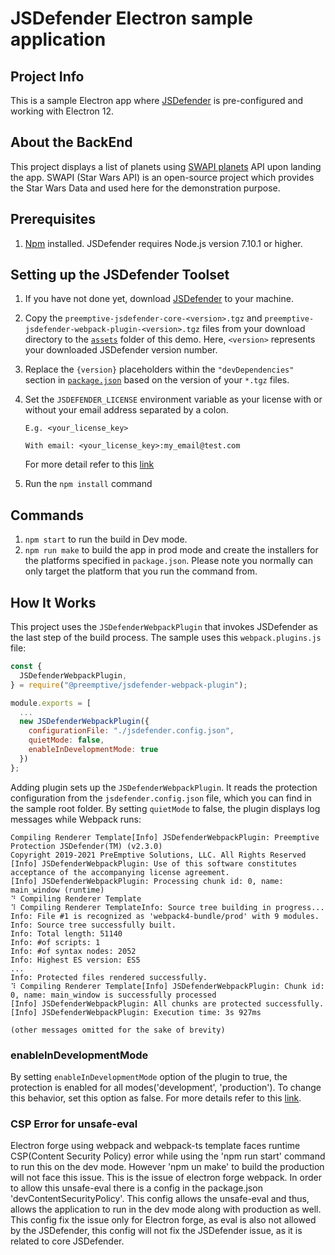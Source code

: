 # JSDefender Electron sample application

## Project Info
This is a sample Electron app where [JSDefender](https://www.preemptive.com/products/jsdefender) is pre-configured and working with Electron 12.

## About the BackEnd
This project displays a list of planets using [SWAPI planets](https://swapi.dev/api/planets/?page=1) API upon landing the app. SWAPI (Star Wars API) is an open-source project which provides the Star Wars Data and used here for the demonstration purpose.

## Prerequisites
1. [Npm](https://nodejs.org/en/download/) installed. JSDefender requires Node.js version 7.10.1 or higher.

## Setting up the JSDefender Toolset

1. If you have not done yet, download [JSDefender](https://www.preemptive.com/products/jsdefender/downloads) to your machine.
2. Copy the `preemptive-jsdefender-core-<version>.tgz` and `preemptive-jsdefender-webpack-plugin-<version>.tgz` files from your download directory to the [`assets`](assets/) folder of this demo. Here, `<version>` represents your downloaded JSDefender version number.
3. Replace the `{version}` placeholders within the `"devDependencies"` section in [`package.json`](package.json) based on the version of your `*.tgz` files.
4. Set the `JSDEFENDER_LICENSE` environment variable as your license with or without your email address separated by a colon.
    ```
    E.g. <your_license_key>

    With email: <your_license_key>:my_email@test.com
    ```

    For more detail refer to this [link](https://www.preemptive.com/jsdefender/userguide/en/intro_licensing.html)

5. Run the `npm install` command

## Commands
1. `npm start` to run the build in Dev mode.
2. `npm run make` to build the app in prod mode and create the installers for the platforms specified in `package.json`. Please note you normally can only target the platform that you run the command from.

## How It Works

This project uses the `JSDefenderWebpackPlugin` that invokes JSDefender as the last step of the build process. The sample uses this `webpack.plugins.js` file:

```javascript
const {
  JSDefenderWebpackPlugin,
} = require("@preemptive/jsdefender-webpack-plugin");

module.exports = [
  ...
  new JSDefenderWebpackPlugin({
    configurationFile: "./jsdefender.config.json",
    quietMode: false,
    enableInDevelopmentMode: true
  })
};
```

Adding plugin sets up the `JSDefenderWebpackPlugin`. It reads the protection configuration from the `jsdefender.config.json` file, which you can find in the sample root folder. By setting `quietMode` to false, the plugin displays log messages while Webpack runs:

```
Compiling Renderer Template[Info] JSDefenderWebpackPlugin: Preemptive Protection JSDefender(TM) (v2.3.0)
Copyright 2019-2021 PreEmptive Solutions, LLC. All Rights Reserved
[Info] JSDefenderWebpackPlugin: Use of this software constitutes acceptance of the accompanying license agreement.       
[Info] JSDefenderWebpackPlugin: Processing chunk id: 0, name: main_window (runtime)
⠙ Compiling Renderer Template
⠹ Compiling Renderer TemplateInfo: Source tree building in progress...
Info: File #1 is recognized as 'webpack4-bundle/prod' with 9 modules.
Info: Source tree successfully built.
Info: Total length: 51140
Info: #of scripts: 1
Info: #of syntax nodes: 2052
Info: Highest ES version: ES5
...
Info: Protected files rendered successfully.
⠹ Compiling Renderer Template[Info] JSDefenderWebpackPlugin: Chunk id: 0, name: main_window is successfully processed    
[Info] JSDefenderWebpackPlugin: All chunks are protected successfully.
[Info] JSDefenderWebpackPlugin: Execution time: 3s 927ms

(other messages omitted for the sake of brevity)
```

### **enableInDevelopmentMode**
By setting `enableInDevelopmentMode` option of the plugin to true, the protection is enabled for all modes('development', 'production'). To change this behavior, set this option as false. For more details refer to this [link](https://www.preemptive.com/jsdefender/userguide/en/webpack_plugin.html).

### CSP Error for unsafe-eval
Electron forge using webpack and webpack-ts template faces runtime CSP(Content Security Policy) error while using the 'npm run start' command to run this on the dev mode. However 'npm un make' to build the production will not face this issue. This is the issue of electron forge webpack.
In order to allow this unsafe-eval there is a config in the package.json 'devContentSecurityPolicy'. This config allows the unsafe-eval and thus, allows the application to run in the dev mode along with production as well.
This config fix the issue only for Electron forge, as eval is also not allowed by the JSDefender, this config will not fix the JSDefender issue, as it is related to core JSDefender.